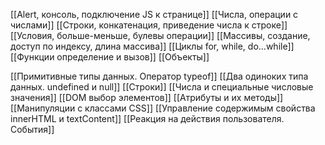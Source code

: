 [[Alert, консоль, подключение JS к странице]]
[[Числа, операции с числами]]
[[Строки, конкатенация, приведение числа к строке]]
[[Условия, больше-меньше, булевы операции]]
[[Массивы, создание, доступ по индексу, длина массива]]
[[Циклы for, while, do...while]]
[[Функции определение и вызов]]
[[Объекты]]

[[Примитивные типы данных. Оператор typeof]]
[[Два одиноких типа данных. undefined и null]]
[[Строки]]
[[Числа и специальные числовые значения]]
[[DOM  выбор элементов]]
[[Атрибуты и их методы]]
[[Манипуляции с классами CSS]]
[[Управление содержимым свойства innerHTML и textContent]]
[[Реакция на действия пользователя. События]]